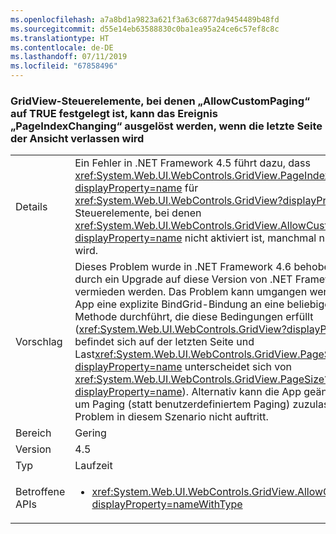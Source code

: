 ```yaml
---
ms.openlocfilehash: a7a8bd1a9823a621f3a63c6877da9454489b48fd
ms.sourcegitcommit: d55e14eb63588830c0ba1ea95a24ce6c57ef8c8c
ms.translationtype: HT
ms.contentlocale: de-DE
ms.lasthandoff: 07/11/2019
ms.locfileid: "67858496"
---
```

### <a name="gridviews-with-allowcustompaging-set-to-true-may-fire-the-pageindexchanging-event-when-leaving-the-final-page-of-the-view"></a>GridView-Steuerelemente, bei denen „AllowCustomPaging“ auf TRUE festgelegt ist, kann das Ereignis „PageIndexChanging“ ausgelöst werden, wenn die letzte Seite der Ansicht verlassen wird

|   |   |
|---|---|
|Details|Ein Fehler in .NET Framework 4.5 führt dazu, dass <xref:System.Web.UI.WebControls.GridView.PageIndexChanging?displayProperty=name> für <xref:System.Web.UI.WebControls.GridView?displayProperty=name>-Steuerelemente, bei denen <xref:System.Web.UI.WebControls.GridView.AllowCustomPaging?displayProperty=name> nicht aktiviert ist, manchmal nicht ausgelöst wird.|
|Vorschlag|Dieses Problem wurde in .NET Framework 4.6 behoben und kann durch ein Upgrade auf diese Version von .NET Framework vermieden werden. Das Problem kann umgangen werden, indem die App eine explizite BindGrid-Bindung an eine beliebige <code>Page_Load</code>-Methode durchführt, die diese Bedingungen erfüllt (<xref:System.Web.UI.WebControls.GridView?displayProperty=name> befindet sich auf der letzten Seite und Last<xref:System.Web.UI.WebControls.GridView.PageSize?displayProperty=name> unterscheidet sich von <xref:System.Web.UI.WebControls.GridView.PageSize?displayProperty=name>). Alternativ kann die App geändert werden, um Paging (statt benutzerdefiniertem Paging) zuzulassen, da das Problem in diesem Szenario nicht auftritt.|
|Bereich|Gering|
|Version|4.5|
|Typ|Laufzeit|
|Betroffene APIs|<ul><li><xref:System.Web.UI.WebControls.GridView.AllowCustomPaging?displayProperty=nameWithType></li></ul>|

